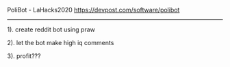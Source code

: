 PoliBot - LaHacks2020
https://devpost.com/software/polibot
________________________________________________

1). create reddit bot using praw

2). let the bot make high iq comments

3). profit???
